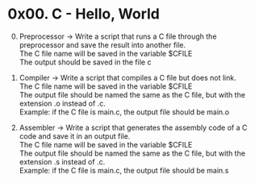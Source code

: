 # 0x00. C - Hello, World

0. Preprocessor -> Write a script that runs a C file through the preprocessor and save the result into another file.
                    <br />The C file name will be saved in the variable $CFILE
                    <br />The output should be saved in the file c
		    
1. Compiler -> Write a script that compiles a C file but does not link.
		<br /> The C file name will be saved in the variable $CFILE
		<br /> The output file should be named the same as the C file, but with the extension .o instead of .c.
			<br /> Example: if the C file is main.c, the output file should be main.o
			
2. Assembler -> Write a script that generates the assembly code of a C code and save it in an output file.
		<br /> The C file name will be saved in the variable $CFILE
		<br /> The output file should be named the same as the C file, but with the extension .s instead of .c.
			<br /> Example: if the C file is main.c, the output file should be main.s
